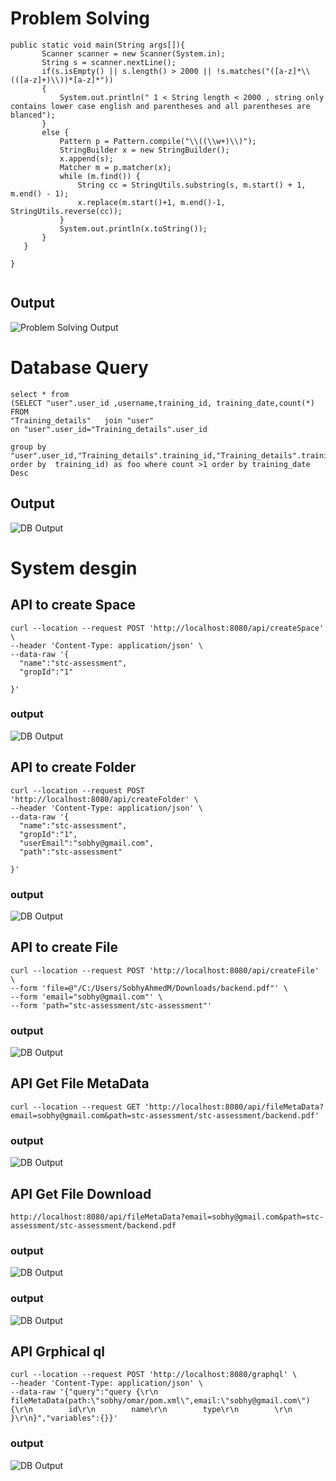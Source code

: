 
# Problem Solving
 ```
public static void main(String args[]){
        Scanner scanner = new Scanner(System.in);
        String s = scanner.nextLine();
        if(s.isEmpty() || s.length() > 2000 || !s.matches("([a-z]*\\(([a-z]+)\\))*[a-z]*"))
        {
            System.out.println(" 1 < String length < 2000 , string only contains lower case english and parentheses and all parentheses are blanced");
        }
        else {
            Pattern p = Pattern.compile("\\((\\w+)\\)");
            StringBuilder x = new StringBuilder();
            x.append(s);
            Matcher m = p.matcher(x);
            while (m.find()) {
                String cc = StringUtils.substring(s, m.start() + 1, m.end() - 1);
                x.replace(m.start()+1, m.end()-1, StringUtils.reverse(cc));
            }
            System.out.println(x.toString());
        }
    }

}
  
  ```
## Output
![Problem Solving Output](./Images/p1.png)  

# Database Query
  ```
  select * from 
(SELECT "user".user_id ,username,training_id, training_date,count(*)  FROM 
"Training_details"   join "user"
on "user".user_id="Training_details".user_id

 group by 
 "user".user_id,"Training_details".training_id,"Training_details".training_date
order by  training_id) as foo where count >1 order by training_date Desc
  ```
## Output
![DB Output](./Images/p2.png)  

# System desgin 

## API to create Space
  ```
curl --location --request POST 'http://localhost:8080/api/createSpace' \
--header 'Content-Type: application/json' \
--data-raw '{
    "name":"stc-assessment",
    "gropId":"1"
    
}'
  ```
### output 
 ![DB Output](./Images/p3.png) 

## API to create Folder
  ```
curl --location --request POST 'http://localhost:8080/api/createFolder' \
--header 'Content-Type: application/json' \
--data-raw '{
    "name":"stc-assessment",
    "gropId":"1",
    "userEmail":"sobhy@gmail.com",
    "path":"stc-assessment"
    
}'
  ```
### output 
 ![DB Output](./Images/p4.png)

## API to create File
  ```
curl --location --request POST 'http://localhost:8080/api/createFile' \
--form 'file=@"/C:/Users/SobhyAhmedM/Downloads/backend.pdf"' \
--form 'email="sobhy@gmail.com"' \
--form 'path="stc-assessment/stc-assessment"'
  ```
### output 
 ![DB Output](./Images/p5.png)

## API Get File MetaData
  ```
curl --location --request GET 'http://localhost:8080/api/fileMetaData?email=sobhy@gmail.com&path=stc-assessment/stc-assessment/backend.pdf'
  ```
### output 
 ![DB Output](./Images/p6.png) 
 
 ## API Get File Download
  ```
http://localhost:8080/api/fileMetaData?email=sobhy@gmail.com&path=stc-assessment/stc-assessment/backend.pdf
  ```
### output 
 ![DB Output](./Images/p7.png)
 
 ### output 
 ![DB Output](./Images/p6.png) 
 
 ## API Grphical ql
  ```
curl --location --request POST 'http://localhost:8080/graphql' \
--header 'Content-Type: application/json' \
--data-raw '{"query":"query {\r\n    fileMetaData(path:\"sobhy/omar/pom.xml\",email:\"sobhy@gmail.com\"){\r\n        id\r\n        name\r\n        type\r\n        \r\n    }\r\n}","variables":{}}'
  ```
### output 
 ![DB Output](./Images/p8.png)
 